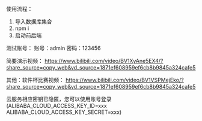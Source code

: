 使用流程：

1. 导入数据库集合
2. npm i
3. 启动前后端

测试账号：
账号：admin
密码：123456

简要演示视频：
https://www.bilibili.com/video/BV1XyAne5EX4/?share_source=copy_web&vd_source=1871ef608959ef6cb8b9845a324cafe5

其他：软件杯比赛视频：
https://www.bilibili.com/video/BV1VSPMejEko/?share_source=copy_web&vd_source=1871ef608959ef6cb8b9845a324cafe5

云服务相应密钥已隐匿，您可以使用账号登录
(ALIBABA_CLOUD_ACCESS_KEY_ID=xxx
ALIBABA_CLOUD_ACCESS_KEY_SECRET=xxx)
